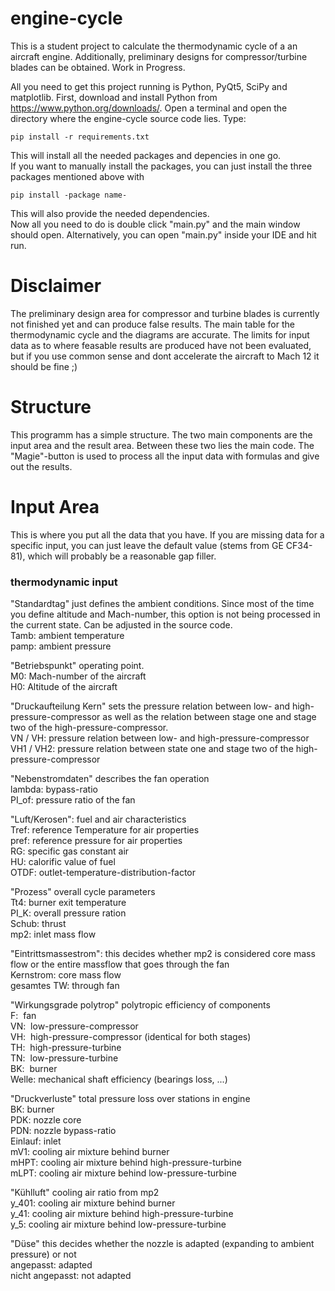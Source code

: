 # engine-cycle
This is a student project to calculate the thermodynamic cycle of a an aircraft engine. Additionally, preliminary designs for compressor/turbine blades can be obtained. Work in Progress.

All you need to get this project running is Python, PyQt5, SciPy and matplotlib. First, download and install Python from https://www.python.org/downloads/. Open a terminal and open the directory where the engine-cycle source code lies. Type:
```
pip install -r requirements.txt
```
This will install all the needed packages and depencies in one go.\
If you want to manually install the packages, you can just install the three packages mentioned above with
```
pip install -package name-
```
This will also provide the needed dependencies.\
Now all you need to do is double click "main.py" and the main window should open. Alternatively, you can open "main.py" inside your IDE and hit run.

# Disclaimer
The preliminary design area for compressor and turbine blades is currently not finished yet and can produce false results. The main table for the thermodynamic cycle and the diagrams are accurate. The limits for input data as to where feasable results are produced have not been evaluated, but if you use common sense and dont accelerate the aircraft to Mach 12 it should be fine ;)

# Structure
This programm has a simple structure. The two main components are the input area and the result area. Between these two lies the main code. The "Magie"-button is used to process all the input data with formulas and give out the results.

# Input Area

This is where you put all the data that you have. If you are missing data for a specific input, you can just leave the default value (stems from GE CF34-81), which will probably be a reasonable gap filler.

### thermodynamic input

"Standardtag" just defines the ambient conditions. Since most of the time you define altitude and Mach-number, this option is not being processed in the current state. Can be adjusted in the source code.\
Tamb: ambient temperature\
pamp: ambient pressure

"Betriebspunkt" operating point.\
M0: Mach-number of the aircraft\
H0: Altitude of the aircraft

"Druckaufteilung Kern" sets the pressure relation between low- and high-pressure-compressor as well as the relation between stage one and stage two of the high-pressure-compressor.\
VN / VH:   pressure relation between low- and high-pressure-compressor\
VH1 / VH2: pressure relation between state one and stage two of the high-pressure-compressor

"Nebenstromdaten" describes the fan operation\
lambda: bypass-ratio\
PI_of:  pressure ratio of the fan

"Luft/Kerosen": fuel and air characteristics\
Tref:	reference Temperature for air properties\
pref:	reference pressure for air properties\
RG:		specific gas constant air\
HU:		calorific value of fuel\
OTDF:	outlet-temperature-distribution-factor

"Prozess" overall cycle parameters\
Tt4:   burner exit temperature\
PI_K:  overall pressure ration\
Schub: thrust\
mp2:   inlet mass flow

"Eintrittsmassestrom": this decides whether mp2 is considered core mass flow or the entire massflow that goes through the fan\
Kernstrom:   core mass flow\
gesamtes TW: through fan

"Wirkungsgrade polytrop" polytropic efficiency of components\
F:&nbsp;&nbsp;fan\
VN:&nbsp;&nbsp;low-pressure-compressor\
VH:&nbsp;&nbsp;high-pressure-compressor (identical for both stages)\
TH:&nbsp;&nbsp;high-pressure-turbine\
TN:&nbsp;&nbsp;low-pressure-turbine\
BK:&nbsp;&nbsp;burner\
Welle:&nbsp;mechanical shaft efficiency (bearings loss, ...)

"Druckverluste" total pressure loss over stations in engine\
BK: burner\
PDK: nozzle core\
PDN: nozzle bypass-ratio\
Einlauf: inlet\
mV1: cooling air mixture behind burner\
mHPT: cooling air mixture behind high-pressure-turbine\
mLPT: cooling air mixture behind low-pressure-turbine

"Kühlluft" cooling air ratio from mp2\
y_401: cooling air mixture behind burner\
y_41: cooling air mixture behind high-pressure-turbine\
y_5: cooling air mixture behind low-pressure-turbine

"Düse" this decides whether the nozzle is adapted (expanding to ambient pressure) or not\
angepasst:       adapted\
nicht angepasst: not adapted